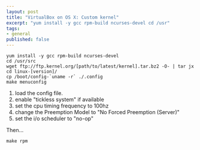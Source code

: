 ```yaml
---
layout: post
title: "VirtualBox on OS X: Custom kernel"
excerpt: "yum install -y gcc rpm-build ncurses-devel cd /usr"
tags: 
- general
published: false
---
```


    yum install -y gcc rpm-build ncurses-devel
    cd /usr/src
    wget ftp://ftp.kernel.org/[path/to/latest/kernel].tar.bz2 -O- | tar jx
    cd linux-[version]/
    cp /boot/config-`uname -r` ./.config
    make menuconfig

1. load the config file.
1. enable "tickless system" if available
1. set the cpu timing frequency to 100hz
1. change the Preemption Model to "No Forced Preemption (Server)"
1. set the i/o scheduler to "no-op"

Then...

    make rpm
